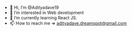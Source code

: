 - 👋 Hi, I’m @Adityadave19
- 👀 I’m interested in Web development
- 🌱 I’m currently learning  React JS.
- 📫 How to reach me  => adityadave.dreamspot@gmail.com

<!---
Adityadave19/Adityadave19 is a ✨ special ✨ repository because its `README.md` (this file) appears on your GitHub profile.
You can click the Preview link to take a look at your changes.
--->
